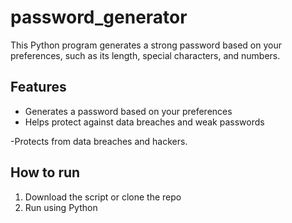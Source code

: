 # password_generator
This Python program generates a strong password based on your preferences, such as its length, special characters, and numbers.

## Features

- Generates a password based on your preferences  
- Helps protect against data breaches and weak passwords

-Protects from data breaches and hackers.

## How to run
1. Download the script or clone the repo
2. Run using Python

